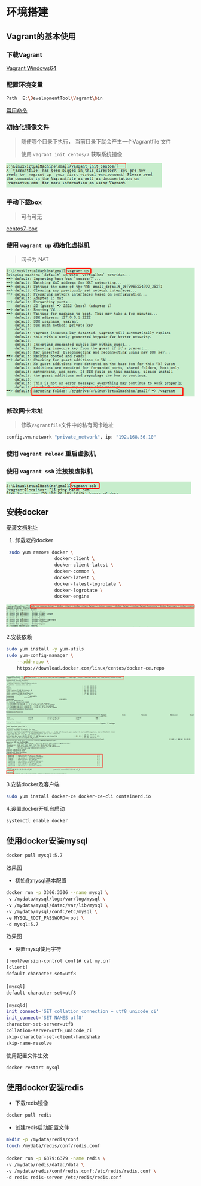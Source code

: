 # 环境搭建

## Vagrant的基本使用

### 下载Vagrant

[Vagrant Windows64]([https://releases.hashicorp.com/vagrant/2.2.5/vagrant_2.2.5_x86_64.msi](https://releases.hashicorp.com/vagrant/2.2.5/vagrant_2.2.5_x86_64.msi))

### 配置环境变量

```bash
Path  E:\DevelopmentTool\Vagrant\bin
```

[常用命令](https://www.vagrantup.com/docs/cli/init)

### 初始化镜像文件

> 随便哪个目录下执行， 当前目录下就会产生一个Vagrantfile 文件
>
> 使用 `vagrant init centos/7`   获取系统镜像

![image.png](./assets/image.png)


### 手动下载box

> 可有可无

[centos7-box](https://app.vagrantup.com/centos/boxes/7/versions/1905.1/providers/virtualbox.box)

### 使用 `vagrant up` 初始化虚拟机

> 网卡为 NAT

![image.png](./assets/1679966750735-image.png)

### 修改网卡地址

> 修改`Vagrantfile`文件中的私有网卡地址

```bash
config.vm.network "private_network", ip: "192.168.56.10"
```

### 使用 `vagrant reload`  重启虚拟机

### 使用 `vagrant ssh` 连接接虚拟机

![image.png](./assets/1679966805778-image.png)


## 安装docker

[安装文档地址](https://docs.docker.com/engine/install/centos/)

1. 卸载老的docker

```bash
 sudo yum remove docker \
                  docker-client \
                  docker-client-latest \
                  docker-common \
                  docker-latest \
                  docker-latest-logrotate \
                  docker-logrotate \
                  docker-engine
```

![image.png](./assets/1679966863770-image.png)


2.安装依赖

```bash
sudo yum install -y yum-utils
sudo yum-config-manager \
    --add-repo \
    https://download.docker.com/linux/centos/docker-ce.repo
```

![image.png](./assets/1679966937456-image.png)

3.安装docker及客户端

```bash
sudo yum install docker-ce docker-ce-cli containerd.io
```

4.设置docker开机自启动

```bash
systemctl enable docker
```

## 使用docker安装mysql

```bash
docker pull mysql:5.7
```

效果图

* 初始化mysql基本配置

```bash
docker run -p 3306:3306 --name mysql \
-v /mydata/mysql/log:/var/log/mysql \
-v /mydata/mysql/data:/var/lib/mysql \
-v /mydata/mysql/conf:/etc/mysql \
-e MYSQL_ROOT_PASSWORD=root \
-d mysql:5.7
```

效果图

* 设置mysql使用字符

```bash
[root@version-control conf]# cat my.cnf 
[client]
default-character-set=utf8

[mysql]
default-character-set=utf8

[mysqld]
init_connect='SET collation_connection = utf8_unicode_ci'
init_connect='SET NAMES utf8'
character-set-server=utf8
collation-server=utf8_unicode_ci
skip-character-set-client-handshake
skip-name-resolve
```

使用配置文件生效

```bash
docker restart mysql
```

## 使用docker安装redis

* 下载redis镜像

```bash
docker pull redis
```

* 创建redis启动配置文件

```bash
mkdir -p /mydata/redis/conf
touch /mydata/redis/conf/redis.conf

docker run -p 6379:6379 -name redis \
-v /mydata/redis/data:/data \
-v /mydata/redis/conf/redis.conf:/etc/redis/redis.conf \
-d redis redis-server /etc/redis/redis.conf
```
